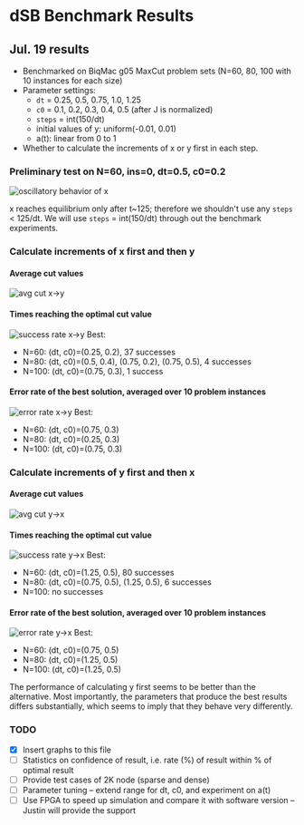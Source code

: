 # dSB Benchmark Results

## Jul. 19 results

- Benchmarked on BiqMac g05 MaxCut problem sets (N=60, 80, 100 with 10 instances for each size)
- Parameter settings:
    - `dt` = 0.25, 0.5, 0.75, 1.0, 1.25
    - `c0` = 0.1, 0.2, 0.3, 0.4, 0.5 (after J is normalized)
    - `steps` = int(150/dt)
    - initial values of y: uniform(-0.01, 0.01)
    - a(t): linear from 0 to 1
- Whether to calculate the increments of x or y first in each step.

### Preliminary test on N=60, ins=0, dt=0.5, c0=0.2

![oscillatory behavior of x](https://raw.githubusercontent.com/haoyudoingthings/Annealing-Algorithms/main/Simulated%20Bifurcation/fig/output.png)

x reaches equilibrium only after t~125; therefore we shouldn't use any `steps` < 125/dt. We will use `steps` = int(150/dt) through out the benchmark experiments.

### Calculate increments of x first and then y

#### Average cut values
![avg cut x->y](https://raw.githubusercontent.com/haoyudoingthings/Annealing-Algorithms/main/Simulated%20Bifurcation/fig/output2.png)

#### Times reaching the optimal cut value
![success rate x->y](https://raw.githubusercontent.com/haoyudoingthings/Annealing-Algorithms/main/Simulated%20Bifurcation/fig/output3.png)
Best:
- N=60: (dt, c0)=(0.25, 0.2), 37 successes
- N=80: (dt, c0)=(0.5, 0.4), (0.75, 0.2), (0.75, 0.5), 4 successes
- N=100: (dt, c0)=(0.75, 0.3), 1 success

#### Error rate of the best solution, averaged over 10 problem instances
![error rate x->y](https://raw.githubusercontent.com/haoyudoingthings/Annealing-Algorithms/main/Simulated%20Bifurcation/fig/output4.png)
Best:
- N=60: (dt, c0)=(0.75, 0.3)
- N=80: (dt, c0)=(0.25, 0.3)
- N=100: (dt, c0)=(0.75, 0.3)

### Calculate increments of y first and then x

#### Average cut values
![avg cut y->x](https://raw.githubusercontent.com/haoyudoingthings/Annealing-Algorithms/main/Simulated%20Bifurcation/fig/output5.png)

#### Times reaching the optimal cut value
![success rate y->x](https://raw.githubusercontent.com/haoyudoingthings/Annealing-Algorithms/main/Simulated%20Bifurcation/fig/output6.png)
Best:
- N=60: (dt, c0)=(1.25, 0.5), 80 successes
- N=80: (dt, c0)=(0.75, 0.5), (1.25, 0.5), 6 successes
- N=100: no successes

#### Error rate of the best solution, averaged over 10 problem instances
![error rate y->x](https://raw.githubusercontent.com/haoyudoingthings/Annealing-Algorithms/main/Simulated%20Bifurcation/fig/output7.png)
Best:
- N=60: (dt, c0)=(0.75, 0.5)
- N=80: (dt, c0)=(1.25, 0.5)
- N=100: (dt, c0)=(1.25, 0.5)


The performance of calculating y first seems to be better than the alternative. Most importantly, the parameters that produce the best results differs substantially, which seems to imply that they behave very differently.

### TODO

- [x] Insert graphs to this file
- [ ] Statistics on confidence of result, i.e. rate (%) of result within % of optimal result
- [ ] Provide test cases of 2K node (sparse and dense)
- [ ] Parameter tuning – extend range for dt, c0, and experiment on a(t)
- [ ] Use FPGA to speed up simulation and compare it with software version – Justin will provide the support